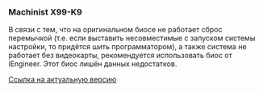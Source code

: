 ### Machinist X99-K9

В связи с тем, что на оригинальном биосе не работает сброс перемычкой (т.е. если выставить несовместимые с запуском системы настройки, то придётся шить программатором), а также система не работает без видеокарты, рекомендуется использовать биос от iEngineer. Этот биос лишён данных недостатков.

[Ссылка на актуальную версию](https://github.com/BIOS-iEngineer/MACHINIST-X99ZV102/releases/latest)
